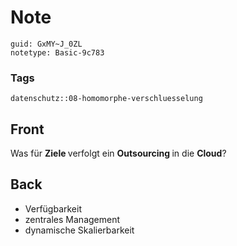 # Note
```
guid: GxMY~J_0ZL
notetype: Basic-9c783
```

### Tags
```
datenschutz::08-homomorphe-verschluesselung
```

## Front
Was für <b>Ziele </b>verfolgt ein <b>Outsourcing </b>in die <b>Cloud</b>?

## Back
<ul><li>Verfügbarkeit</li><li>zentrales Management</li><li>dynamische Skalierbarkeit</li></ul>
